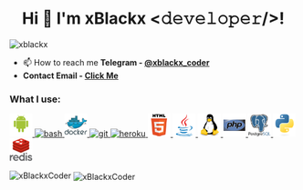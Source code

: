 <h1 align="center">Hi 👋 I'm xBlackx <𝚍𝚎𝚟𝚎𝚕𝚘𝚙𝚎𝚛/>!</h1>
<p align="left"> <img src="https://komarev.com/ghpvc/?username=xBlackxCoder&label=Profile%20views&color=0e75b6&style=plastic" alt="xblackx" /> </p>

- 📫 How to reach me **Telegram - [@xblackx_coder](https://t.me/xblackx_coder)**
- **Contact Email - [Click Me](mailto:xblackxcoder@gmail.com)**


<h3 align="left">What I use:</h3>
<p align="left"> 
<a href="https://developer.android.com" target="_blank"> <img src="https://raw.githubusercontent.com/devicons/devicon/master/icons/android/android-original-wordmark.svg" alt="android" width="40" height="40"/> </a> <a href="https://www.gnu.org/software/bash/" target="_blank"> <img src="https://www.vectorlogo.zone/logos/gnu_bash/gnu_bash-icon.svg" alt="bash" width="40" height="40"/> </a> <a href="https://www.docker.com/" target="_blank"> <img src="https://raw.githubusercontent.com/devicons/devicon/master/icons/docker/docker-original-wordmark.svg" alt="docker" width="40" height="40"/> </a> <a href="https://git-scm.com/" target="_blank"> <img src="https://www.vectorlogo.zone/logos/git-scm/git-scm-icon.svg" alt="git" width="40" height="40"/> </a> <a href="https://heroku.com" target="_blank"> <img src="https://www.vectorlogo.zone/logos/heroku/heroku-icon.svg" alt="heroku" width="40" height="40"/> </a> <a href="https://www.w3.org/html/" target="_blank"> <img src="https://raw.githubusercontent.com/devicons/devicon/master/icons/html5/html5-original-wordmark.svg" alt="html5" width="40" height="40"/> </a> <a href="https://www.java.com" target="_blank"> <img src="https://raw.githubusercontent.com/devicons/devicon/master/icons/java/java-original.svg" alt="java" width="40" height="40"/> </a> <a href="https://www.linux.org/" target="_blank"> <img src="https://raw.githubusercontent.com/devicons/devicon/master/icons/linux/linux-original.svg" alt="linux" width="40" height="40"/> </a> <a href="https://www.php.net/" target="_blank"> <img src="https://raw.githubusercontent.com/devicons/devicon/master/icons/php/php-original.svg" alt="php" width="40" height="40"/> </a> <a href="https://www.postgresql.org" target="_blank"> <img src="https://raw.githubusercontent.com/devicons/devicon/master/icons/postgresql/postgresql-original-wordmark.svg" alt="postgresql" width="40" height="40"/> </a> <a href="https://www.python.org" target="_blank"> <img src="https://raw.githubusercontent.com/devicons/devicon/master/icons/python/python-original.svg" alt="python" width="40" height="40"/> </a> <a href="https://redis.io" target="_blank"> <img src="https://raw.githubusercontent.com/devicons/devicon/master/icons/redis/redis-original-wordmark.svg" alt="redis" width="40" height="40"/> </a> </p><p><img align="left" src="https://github-readme-stats.vercel.app/api/top-langs?username=xBlackxCoder&show_icons=true&theme=tokyonight&locale=en&layout=compact" alt="xBlackxCoder" /></p>

<p>&nbsp;<img align="center" src="https://github-readme-stats.vercel.app/api?username=xBlackxCoder&show_icons=true&theme=tokyonight&locale=en" alt="xBlackxCoder" /></p>
